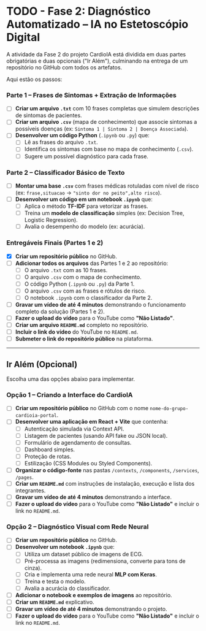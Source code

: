 # TODO - Fase 2: Diagnóstico Automatizado – IA no Estetoscópio Digital

A atividade da Fase 2 do projeto CardioIA está dividida em duas partes obrigatórias e duas opcionais ("Ir Além"), culminando na entrega de um repositório no GitHub com todos os artefatos.

Aqui estão os passos:

### Parte 1 – Frases de Sintomas + Extração de Informações

- [ ] **Criar um arquivo `.txt`** com 10 frases completas que simulem descrições de sintomas de pacientes.
- [ ] **Criar um arquivo `.csv`** (mapa de conhecimento) que associe sintomas a possíveis doenças (ex: `Sintoma 1 | Sintoma 2 | Doença Associada`).
- [ ] **Desenvolver um código Python** (`.ipynb` ou `.py`) que:
    - [ ] Lê as frases do arquivo `.txt`.
    - [ ] Identifica os sintomas com base no mapa de conhecimento (`.csv`).
    - [ ] Sugere um possível diagnóstico para cada frase.

### Parte 2 – Classificador Básico de Texto

- [ ] **Montar uma base `.csv`** com frases médicas rotuladas com nível de risco (ex: `frase,situacao` -> `"sinto dor no peito",alto risco`).
- [ ] **Desenvolver um código em um notebook `.ipynb`** que:
    - [ ] Aplica o método **TF-IDF** para vetorizar as frases.
    - [ ] Treina um **modelo de classificação** simples (ex: Decision Tree, Logistic Regression).
    - [ ] Avalia o desempenho do modelo (ex: acurácia).

### Entregáveis Finais (Partes 1 e 2)

- [x] **Criar um repositório público** no GitHub.
- [ ] **Adicionar todos os arquivos** das Partes 1 e 2 ao repositório:
    - [ ] O arquivo `.txt` com as 10 frases.
    - [ ] O arquivo `.csv` com o mapa de conhecimento.
    - [ ] O código Python (`.ipynb` ou `.py`) da Parte 1.
    - [ ] O arquivo `.csv` com as frases e rótulos de risco.
    - [ ] O notebook `.ipynb` com o classificador da Parte 2.
- [ ] **Gravar um vídeo de até 4 minutos** demonstrando o funcionamento completo da solução (Partes 1 e 2).
- [ ] **Fazer o upload do vídeo** para o YouTube como **"Não Listado"**.
- [ ] **Criar um arquivo `README.md`** completo no repositório.
- [ ] **Incluir o link do vídeo** do YouTube no `README.md`.
- [ ] **Submeter o link do repositório público** na plataforma.

---

## Ir Além (Opcional)

Escolha uma das opções abaixo para implementar.

### Opção 1 – Criando a Interface do CardioIA

- [ ] **Criar um repositório público** no GitHub com o nome `nome-do-grupo-cardioia-portal`.
- [ ] **Desenvolver uma aplicação em React + Vite** que contenha:
    - [ ] Autenticação simulada via Context API.
    - [ ] Listagem de pacientes (usando API fake ou JSON local).
    - [ ] Formulário de agendamento de consultas.
    - [ ] Dashboard simples.
    - [ ] Proteção de rotas.
    - [ ] Estilização (CSS Modules ou Styled Components).
- [ ] **Organizar o código-fonte** nas pastas `/contexts`, `/components`, `/services`, `/pages`.
- [ ] **Criar um `README.md`** com instruções de instalação, execução e lista dos integrantes.
- [ ] **Gravar um vídeo de até 4 minutos** demonstrando a interface.
- [ ] **Fazer o upload do vídeo** para o YouTube como **"Não Listado"** e incluir o link no `README.md`.

### Opção 2 – Diagnóstico Visual com Rede Neural

- [ ] **Criar um repositório público** no GitHub.
- [ ] **Desenvolver um notebook `.ipynb`** que:
    - [ ] Utiliza um dataset público de imagens de ECG.
    - [ ] Pré-processa as imagens (redimensiona, converte para tons de cinza).
    - [ ] Cria e implementa uma rede neural **MLP com Keras**.
    - [ ] Treina e testa o modelo.
    - [ ] Avalia a acurácia do classificador.
- [ ] **Adicionar o notebook e exemplos de imagens** ao repositório.
- [ ] **Criar um `README.md`** explicativo.
- [ ] **Gravar um vídeo de até 4 minutos** demonstrando o projeto.
- [ ] **Fazer o upload do vídeo** para o YouTube como **"Não Listado"** e incluir o link no `README.md`.
